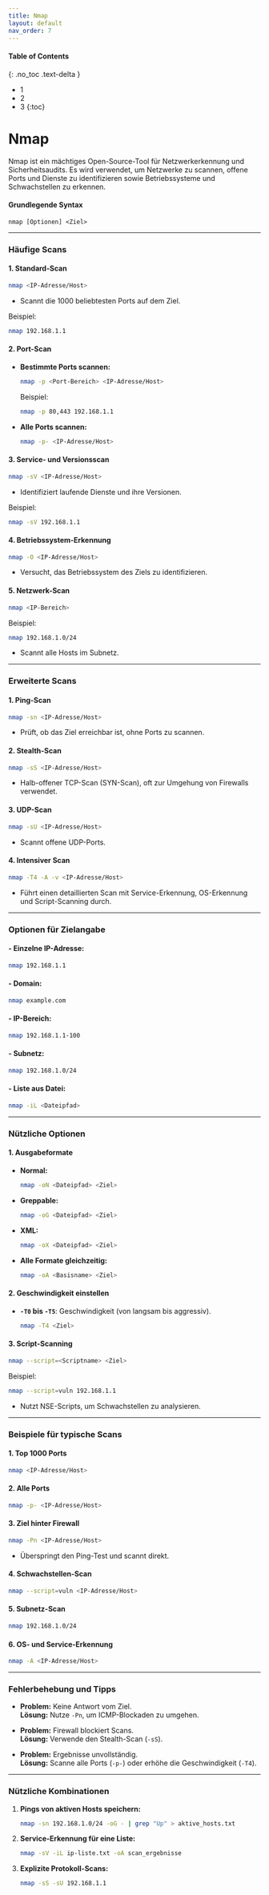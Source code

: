 ```yaml
---
title: Nmap
layout: default
nav_order: 7
---
```


#### Table of Contents
{: .no_toc .text-delta }

- 1
- 2
- 3
{:toc}

# Nmap

Nmap ist ein mächtiges Open-Source-Tool für Netzwerkerkennung und Sicherheitsaudits. Es wird verwendet, um Netzwerke zu scannen, offene Ports und Dienste zu identifizieren sowie Betriebssysteme und Schwachstellen zu erkennen.

#### **Grundlegende Syntax**
```
nmap [Optionen] <Ziel>
```

---

### **Häufige Scans**

#### **1. Standard-Scan**
```bash
nmap <IP-Adresse/Host>
```
- Scannt die 1000 beliebtesten Ports auf dem Ziel.

Beispiel:
```bash
nmap 192.168.1.1
```

#### **2. Port-Scan**
- **Bestimmte Ports scannen:**
  ```bash
  nmap -p <Port-Bereich> <IP-Adresse/Host>
  ```
  Beispiel:
  ```bash
  nmap -p 80,443 192.168.1.1
  ```
- **Alle Ports scannen:**
  ```bash
  nmap -p- <IP-Adresse/Host>
  ```

#### **3. Service- und Versionsscan**
```bash
nmap -sV <IP-Adresse/Host>
```
- Identifiziert laufende Dienste und ihre Versionen.

Beispiel:
```bash
nmap -sV 192.168.1.1
```

#### **4. Betriebssystem-Erkennung**
```bash
nmap -O <IP-Adresse/Host>
```
- Versucht, das Betriebssystem des Ziels zu identifizieren.

#### **5. Netzwerk-Scan**
```bash
nmap <IP-Bereich>
```
Beispiel:
```bash
nmap 192.168.1.0/24
```
- Scannt alle Hosts im Subnetz.

---

### **Erweiterte Scans**

#### **1. Ping-Scan**
```bash
nmap -sn <IP-Adresse/Host>
```
- Prüft, ob das Ziel erreichbar ist, ohne Ports zu scannen.

#### **2. Stealth-Scan**
```bash
nmap -sS <IP-Adresse/Host>
```
- Halb-offener TCP-Scan (SYN-Scan), oft zur Umgehung von Firewalls verwendet.

#### **3. UDP-Scan**
```bash
nmap -sU <IP-Adresse/Host>
```
- Scannt offene UDP-Ports.

#### **4. Intensiver Scan**
```bash
nmap -T4 -A -v <IP-Adresse/Host>
```
- Führt einen detaillierten Scan mit Service-Erkennung, OS-Erkennung und Script-Scanning durch.

---

### **Optionen für Zielangabe**

#### - **Einzelne IP-Adresse:**
  ```bash
  nmap 192.168.1.1
  ```
#### - **Domain:**
  ```bash
  nmap example.com
  ```
#### - **IP-Bereich:**
  ```bash
  nmap 192.168.1.1-100
  ```
#### - **Subnetz:**
  ```bash
  nmap 192.168.1.0/24
  ```
#### - **Liste aus Datei:**
  ```bash
  nmap -iL <Dateipfad>
  ```

---

### **Nützliche Optionen**

#### **1. Ausgabeformate**
- **Normal:**
  ```bash
  nmap -oN <Dateipfad> <Ziel>
  ```
- **Greppable:**
  ```bash
  nmap -oG <Dateipfad> <Ziel>
  ```
- **XML:**
  ```bash
  nmap -oX <Dateipfad> <Ziel>
  ```
- **Alle Formate gleichzeitig:**
  ```bash
  nmap -oA <Basisname> <Ziel>
  ```

#### **2. Geschwindigkeit einstellen**
- **`-T0` bis `-T5`**: Geschwindigkeit (von langsam bis aggressiv).
  ```bash
  nmap -T4 <Ziel>
  ```

#### **3. Script-Scanning**
```bash
nmap --script=<Scriptname> <Ziel>
```
Beispiel:
```bash
nmap --script=vuln 192.168.1.1
```
- Nutzt NSE-Scripts, um Schwachstellen zu analysieren.

---

### **Beispiele für typische Scans**

#### **1. Top 1000 Ports**
```bash
nmap <IP-Adresse/Host>
```

#### **2. Alle Ports**
```bash
nmap -p- <IP-Adresse/Host>
```

#### **3. Ziel hinter Firewall**
```bash
nmap -Pn <IP-Adresse/Host>
```
- Überspringt den Ping-Test und scannt direkt.

#### **4. Schwachstellen-Scan**
```bash
nmap --script=vuln <IP-Adresse/Host>
```

#### **5. Subnetz-Scan**
```bash
nmap 192.168.1.0/24
```

#### **6. OS- und Service-Erkennung**
```bash
nmap -A <IP-Adresse/Host>
```

---

### **Fehlerbehebung und Tipps**

- **Problem:** Keine Antwort vom Ziel.  
  **Lösung:** Nutze `-Pn`, um ICMP-Blockaden zu umgehen.

- **Problem:** Firewall blockiert Scans.  
  **Lösung:** Verwende den Stealth-Scan (`-sS`).

- **Problem:** Ergebnisse unvollständig.  
  **Lösung:** Scanne alle Ports (`-p-`) oder erhöhe die Geschwindigkeit (`-T4`).

---

### **Nützliche Kombinationen**

1. **Pings von aktiven Hosts speichern:**
   ```bash
   nmap -sn 192.168.1.0/24 -oG - | grep "Up" > aktive_hosts.txt
   ```

2. **Service-Erkennung für eine Liste:**
   ```bash
   nmap -sV -iL ip-liste.txt -oA scan_ergebnisse
   ```

3. **Explizite Protokoll-Scans:**
   ```bash
   nmap -sS -sU 192.168.1.1
   ```
